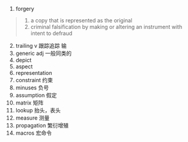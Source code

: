 1. forgery
> 1.  a copy that is represented as the original
> 2. criminal falsification by making or altering an instrument with intent to defraud 
2. trailing v 跟踪追踪 输
3. generic   adj   一般同类的
4. depict 
5. aspect
6. representation
7. constraint 约束
8. minuses 负号
9. assumption 假定
10. matrix 矩阵
11. lookup 抬头，表头
12. measure 测量
13. propagation 繁衍增殖
14. macros  宏命令
